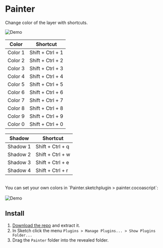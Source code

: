 # Painter

Change color of the layer with shortcuts.

<img src="https://github.com/arsfeshchenko/Painter/blob/master/Demo/demo.gif" alt="Demo" />

Color | Shortcut
------------ | -------------
Color 1 | Shift + Ctrl + 1
Color 2 | Shift + Ctrl + 2
Color 3 | Shift + Ctrl + 3
Color 4 | Shift + Ctrl + 4
Color 5 | Shift + Ctrl + 5
Color 6 | Shift + Ctrl + 6
Color 7 | Shift + Ctrl + 7
Color 8 | Shift + Ctrl + 8
Color 9 | Shift + Ctrl + 9
Color 0 | Shift + Ctrl + 0

Shadow | Shortcut
------------ | -------------
Shadow 1 | Shift + Ctrl + q
Shadow 2 | Shift + Ctrl + w
Shadow 3 | Shift + Ctrl + e
Shadow 4 | Shift + Ctrl + r



<br>
You can set your own colors in `Painter.sketchplugin > painter.cocoascript`:
<br><br>
<img src="https://github.com/arsfeshchenko/Painter/blob/master/Demo/colors.png" alt="Demo" />


## Install

1. [Download the repo](https://github.com/arsfeshchenko/Painter/archive/master.zip) and extract it.
2. In Sketch click the menu `Plugins > Manage Plugins... > Show Plugins Folder...`
3. Drag the `Painter` folder into the revealed folder.

